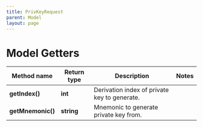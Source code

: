 ```yaml
---
title: PrivKeyRequest
parent: Model
layout: page
---
```


# Model Getters

Method name | Return type | Description | Notes
------------ | ------------- | ------------- | -------------
**getIndex()** | **int** | Derivation index of private key to generate. |
**getMnemonic()** | **string** | Mnemonic to generate private key from. |

